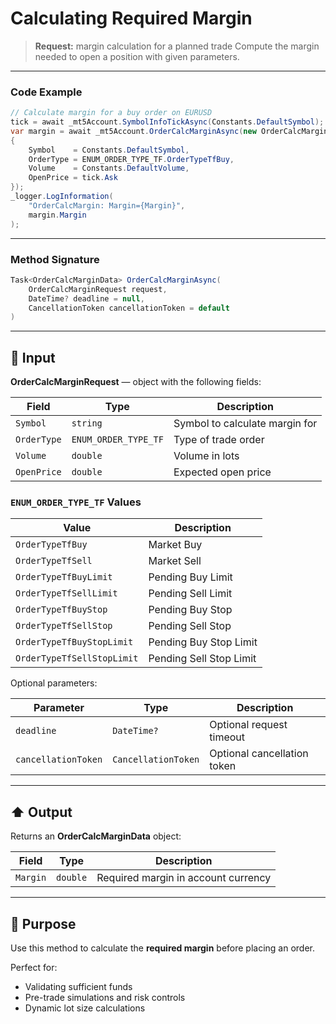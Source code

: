# Calculating Required Margin

> **Request:** margin calculation for a planned trade
> Compute the margin needed to open a position with given parameters.

---

### Code Example

```csharp
// Calculate margin for a buy order on EURUSD
tick = await _mt5Account.SymbolInfoTickAsync(Constants.DefaultSymbol);
var margin = await _mt5Account.OrderCalcMarginAsync(new OrderCalcMarginRequest
{
    Symbol    = Constants.DefaultSymbol,
    OrderType = ENUM_ORDER_TYPE_TF.OrderTypeTfBuy,
    Volume    = Constants.DefaultVolume,
    OpenPrice = tick.Ask
});
_logger.LogInformation(
    "OrderCalcMargin: Margin={Margin}",
    margin.Margin
);
```

---

### Method Signature

```csharp
Task<OrderCalcMarginData> OrderCalcMarginAsync(
    OrderCalcMarginRequest request,
    DateTime? deadline = null,
    CancellationToken cancellationToken = default
)
```

---

## 🔽 Input

**OrderCalcMarginRequest** — object with the following fields:

| Field       | Type                 | Description                    |
| ----------- | -------------------- | ------------------------------ |
| `Symbol`    | `string`             | Symbol to calculate margin for |
| `OrderType` | `ENUM_ORDER_TYPE_TF` | Type of trade order            |
| `Volume`    | `double`             | Volume in lots                 |
| `OpenPrice` | `double`             | Expected open price            |

### `ENUM_ORDER_TYPE_TF` Values

| Value                      | Description             |
| -------------------------- | ----------------------- |
| `OrderTypeTfBuy`           | Market Buy              |
| `OrderTypeTfSell`          | Market Sell             |
| `OrderTypeTfBuyLimit`      | Pending Buy Limit       |
| `OrderTypeTfSellLimit`     | Pending Sell Limit      |
| `OrderTypeTfBuyStop`       | Pending Buy Stop        |
| `OrderTypeTfSellStop`      | Pending Sell Stop       |
| `OrderTypeTfBuyStopLimit`  | Pending Buy Stop Limit  |
| `OrderTypeTfSellStopLimit` | Pending Sell Stop Limit |

Optional parameters:

| Parameter           | Type                | Description                 |
| ------------------- | ------------------- | --------------------------- |
| `deadline`          | `DateTime?`         | Optional request timeout    |
| `cancellationToken` | `CancellationToken` | Optional cancellation token |

---

## ⬆️ Output

Returns an **OrderCalcMarginData** object:

| Field    | Type     | Description                         |
| -------- | -------- | ----------------------------------- |
| `Margin` | `double` | Required margin in account currency |

---

## 🎯 Purpose

Use this method to calculate the **required margin** before placing an order.

Perfect for:

* Validating sufficient funds
* Pre-trade simulations and risk controls
* Dynamic lot size calculations
